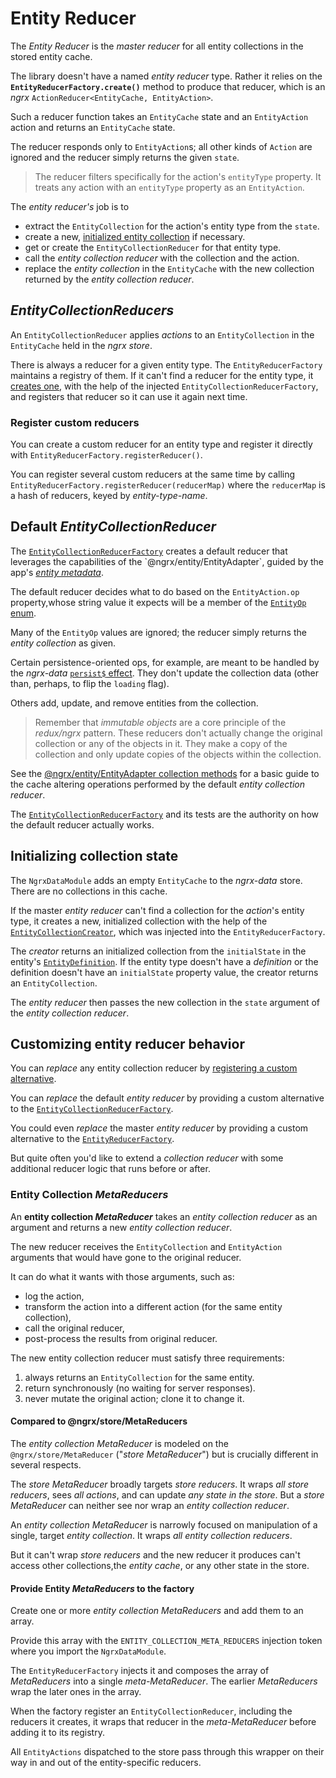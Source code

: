 # Entity Reducer

The _Entity Reducer_ is the _master reducer_ for all entity collections in the stored entity cache.

<a name="reducer-factory"></a>

The library doesn't have a named _entity reducer_ type.
Rather it relies on the **`EntityReducerFactory.create()`** method to produce that reducer,
which is an _ngrx_ `ActionReducer<EntityCache, EntityAction>`.

Such a reducer function takes an `EntityCache` state and an `EntityAction` action
and returns an `EntityCache` state.

The reducer responds only to `EntityAction`s; 
all other kinds of `Action` are ignored and the reducer simply returns the given `state`.

>The reducer filters specifically for the action's `entityType` property.
It treats any action with an `entityType` property as an `EntityAction`.

The _entity reducer's_ job is to 
* extract the `EntityCollection` for the action's entity type from the `state`.
* create a new, [initialized entity collection](#initialize) if necessary.
* get or create the `EntityCollectionReducer` for that entity type.
* call the _entity collection reducer_ with the collection and the action.
* replace the _entity collection_ in the `EntityCache` with the new collection returned by the _entity collection reducer_.

## _EntityCollectionReducers_

An `EntityCollectionReducer` applies _actions_ to an `EntityCollection` in the `EntityCache` held in the _ngrx store_.

There is always a reducer for a given entity type.
The `EntityReducerFactory` maintains a registry of them.
If it can't find a reducer for the entity type, it [creates one](#collection-reducer-factory), with the help
of the injected `EntityCollectionReducerFactory`, and registers that reducer
so it can use it again next time.

<a name="register"></a>
### Register custom reducers

You can create a custom reducer for an entity type and
register it directly with `EntityReducerFactory.registerReducer()`.

You can register several custom reducers at the same time
by calling `EntityReducerFactory.registerReducer(reducerMap)` where
the `reducerMap` is a hash of reducers, keyed by _entity-type-name_.

<a name="collection-reducer-factory"></a>
## Default _EntityCollectionReducer_

The [`EntityCollectionReducerFactory`](../lib/src/reducers/entity-collection-reducer.ts`)
creates a default reducer that leverages the capabilities of the `@ngrx/entity/EntityAdapter`, 
guided by the app's [_entity metadata_](guide/entity-metadata.md).

The default reducer decides what to do based on the `EntityAction.op` property,whose string value it expects will be a member of the
[`EntityOp` enum](../lib/src/actions/entity-actions.ts).

Many of the `EntityOp` values are ignored; the reducer simply returns the
_entity collection_ as given.

Certain persistence-oriented ops, for example,
are meant to be handled by the _ngrx-data_ [`persist$` effect](guide/entity-effects.md).
They don't update the collection data (other than, perhaps, to flip the `loading` flag).

Others add, update, and remove entities from the collection.

> Remember that _immutable objects_ are a core principle of the _redux/ngrx_ pattern.
These reducers don't actually change the original collection or any of the objects in it.
They make a copy of the collection and only update copies of the objects within the collection.

See the [@ngrx/entity/EntityAdapter collection methods](https://github.com/ngrx/platform/blob/master/docs/entity/adapter.md#adapter-collection-methods) for a basic guide to the
cache altering operations performed by the default _entity collection reducer_.

The [`EntityCollectionReducerFactory`](../lib/src/reducers/entity-collection-reducer.ts`) and its tests are the authority on how the default reducer actually works.

<a name='initialize'></a>
## Initializing collection state

The `NgrxDataModule` adds an empty `EntityCache` to the _ngrx-data_ store. 
There are no collections in this cache.

If the master _entity reducer_ can't find a collection for the _action_'s entity type, 
it creates a new, initialized collection with the help of the
[`EntityCollectionCreator`](../lib/src/reducers/entity-collection-creator.ts), which was
injected into the `EntityReducerFactory`.

The _creator_ returns an initialized collection from the `initialState` in the entity's 
[`EntityDefinition`](../lib/src/entity-metadata/entity-definition.ts).
If the entity type doesn't have a _definition_ or the definition doesn't have an `initialState` property value, 
the creator returns an `EntityCollection`.

The _entity reducer_ then passes the new collection in the `state` argument of the _entity collection reducer_.

<a name="customizing"></a>
## Customizing entity reducer behavior

You can _replace_ any entity collection reducer by [registering a custom alternative](#register).

You can _replace_ the default _entity reducer_ by
providing a custom alternative to the [`EntityCollectionReducerFactory`](#collection-reducer-factory).

You could even _replace_ the master _entity reducer_ by
providing a custom alternative to the [`EntityReducerFactory`](#reducer-factory).

But quite often you'd like to extend a _collection reducer_ with some additional reducer logic that runs before or after.

<a name='collection-meta-reducers'></a>
### Entity Collection _MetaReducers_

An **entity collection _MetaReducer_** takes an _entity collection reducer_ as an argument and 
returns a new _entity collection reducer_.

The new reducer receives the `EntityCollection` and `EntityAction` arguments that would have gone to the original reducer.

It can do what it wants with those arguments, such as:
* log the action, 
* transform the action into a different action (for the same entity collection),
* call the original reducer, 
* post-process the results from original reducer.

The new entity collection reducer must satisfy three requirements:
1. always returns an `EntityCollection` for the same entity.
1. return synchronously (no waiting for server responses).
1. never mutate the original action; clone it to change it.

#### Compared to @ngrx/store/MetaReducers

The _entity collection MetaReducer_ is modeled on the `@ngrx/store/MetaReducer` ("_store MetaReducer_") but is crucially different in several respects.

The _store MetaReducer_ broadly targets _store reducers_.
It wraps _all store reducers_, sees _all actions_, and can update _any state in the store_.
But a _store MetaReducer_ can neither see nor wrap an _entity collection reducer_.

An _entity collection MetaReducer_ is narrowly focused on manipulation of a single, target _entity collection_.
It wraps _all entity collection reducers_.

But it can't wrap _store reducers_ and
the new reducer it produces can't access other collections,the _entity cache_, or any other state in the store.

#### Provide Entity _MetaReducers_ to the factory

Create one or more _entity collection MetaReducers_ and
add them to an array.

Provide this array  with the `ENTITY_COLLECTION_META_REDUCERS` injection token
where you import the `NgrxDataModule`.

The `EntityReducerFactory` injects it and composes the
array of _MetaReducers_ into a single _meta-MetaReducer_.
The earlier _MetaReducers_ wrap the later ones in the array.

When the factory register an `EntityCollectionReducer`, including the reducers it creates, 
it wraps that reducer in the _meta-MetaReducer_ before
adding it to its registry.

All `EntityActions` dispatched to the store pass through this wrapper on their way in and out of the entity-specific reducers.

